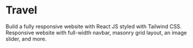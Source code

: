 # Travel
Build a fully responsive website with React JS styled with Tailwind CSS. Responsive website with full-width navbar, masonry grid layout, an image slider, and more.
